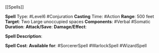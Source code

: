 [[Spells]] 

**Spell** Type: #Level6 #Conjuration
**Casting** Time: #Action 
**Range**: 500 feet
**Target**: Two Large unoccupied spaces
**Components**: #Verbal #Somatic 
**Duration**:
**Attack/Save**:
**Damage/Effect**:

**Spell Description**: 
	

**Spell Cost**:
**Available for**: #SorcererSpell #WarlockSpell #WizardSpell 